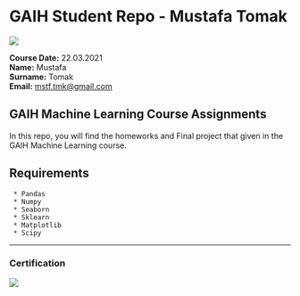 # GAIH Student Repo - Mustafa Tomak
![](img/newlogo.png)

**Course Date:** 22.03.2021  
**Name:** Mustafa  
**Surname:** Tomak  
**Email:** mstf.tmk@gmail.com  

## GAIH Machine Learning Course Assignments
In this repo, you will find the homeworks and Final project that given in the GAIH Machine Learning course.

## Requirements
```
 * Pandas
 * Numpy
 * Seaborn
 * Sklearn
 * Matplotlib
 * Scipy

```
---

### Certification
![](img/TopLearnerCertificate.png)

